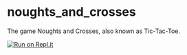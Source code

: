 # noughts_and_crosses
The game Noughts and Crosses, also known as Tic-Tac-Toe.

[![Run on Repl.it](https://repl.it/badge/github/@sproutisyes/noughtsandcrosses)](https://repl.it/github/@sproutisyes/noughtsandcrosses)
